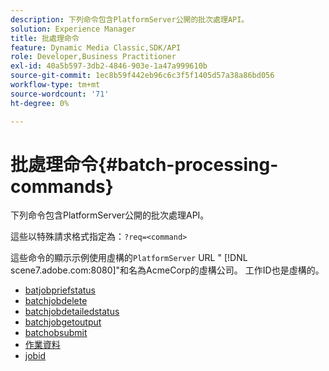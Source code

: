 ```yaml
---
description: 下列命令包含PlatformServer公開的批次處理API。
solution: Experience Manager
title: 批處理命令
feature: Dynamic Media Classic,SDK/API
role: Developer,Business Practitioner
exl-id: 40a5b597-3db2-4846-903e-1a47a999610b
source-git-commit: 1ec8b59f442eb96c6c3f5f1405d57a38a86bd056
workflow-type: tm+mt
source-wordcount: '71'
ht-degree: 0%

---
```


# 批處理命令{#batch-processing-commands}

下列命令包含PlatformServer公開的批次處理API。

這些以特殊請求格式指定為：`?req=<command>`

這些命令的顯示示例使用虛構的`PlatformServer` URL &quot; [!DNL scene7.adobe.com:8080]&quot;和名為AcmeCorp的虛構公司。 工作ID也是虛構的。

* [batjobpriefstatus](r-batchjobbriefstatus.md)
* [batchjobdelete](r-batchjobdelete.md)
* [batchjobdetailedstatus](r-batchjobdetailedstatus.md)
* [batchjobgetoutput](r-batchjobgetoutput.md)
* [batchobsubmit](r-batchjobsubmit.md)
* [作業資料](r-jobdata.md)
* [jobid](r-jobid.md)
